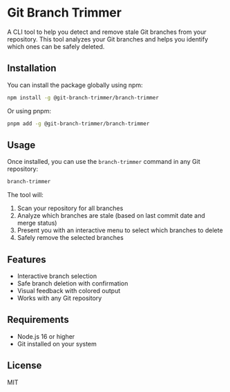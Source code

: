 # Git Branch Trimmer

A CLI tool to help you detect and remove stale Git branches from your repository. This tool analyzes your Git branches and helps you identify which ones can be safely deleted.

## Installation

You can install the package globally using npm:

```bash
npm install -g @git-branch-trimmer/branch-trimmer
```

Or using pnpm:

```bash
pnpm add -g @git-branch-trimmer/branch-trimmer
```

## Usage

Once installed, you can use the `branch-trimmer` command in any Git repository:

```bash
branch-trimmer
```

The tool will:
1. Scan your repository for all branches
2. Analyze which branches are stale (based on last commit date and merge status)
3. Present you with an interactive menu to select which branches to delete
4. Safely remove the selected branches

## Features

- Interactive branch selection
- Safe branch deletion with confirmation
- Visual feedback with colored output
- Works with any Git repository

## Requirements

- Node.js 16 or higher
- Git installed on your system

## License

MIT
